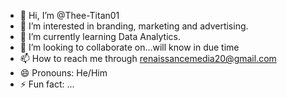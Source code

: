 - 👋 Hi, I’m @Thee-Titan01
- 👀 I’m interested in branding, marketing and advertising.
- 🌱 I’m currently learning Data Analytics.
- 💞️ I’m looking to collaborate on...will know in due time
- 📫 How to reach me through renaissancemedia20@gmail.com
- 😄 Pronouns: He/Him
- ⚡ Fun fact: ...

<!---
Thee-Titan01/Thee-Titan01 is a ✨ special ✨ repository because its `README.md` (this file) appears on your GitHub profile.
You can click the Preview link to take a look at your changes.
--->
